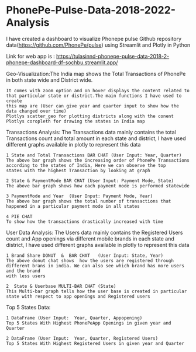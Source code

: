 # PhonePe-Pulse-Data-2018-2022-Analysis
I have created a dashboard to visualize Phonepe pulse Github repository data(https://github.com/PhonePe/pulse) using Streamlit and Plotly in Python 

Link for web app is : https://tulasinnd-phonepe-pulse-data-2018-2-phonepe-dashboard-df-sochbu.streamlit.app/

Geo-Visualization:The India map shows the Total Transactions of PhonePe in both state wide and District wide. 

    It comes with zoom option and on hover displays the content related to that particular state or district.The main functions I have used to create 
    this map are (User can give year and quarter input to show how the data changed over time)
    Plotlys scatter_geo for plotting districts along with the conent    
    Plotlys coropleth for drawing the states in India map    
    
Transactions Analysis: The Transactions data mainly contains the total Transactions count and total amount  in each state and  district, 
I have used different graphs available in plotly to represent this data

    1 State and Total Transactions BAR CHAT (User Input: Year, Quarter)
    The above bar graph shows the increasing order of PhonePe Transactions according to the states of India, Here we can observe the top 
    states with the highest Transaction by looking at graph
    
    2 State & PaymentMode BAR CHAT (User Input: Payment Mode, State)
    The above bar graph shows how each payment mode is performed statewide
    
    3 PaymentMode and Year  (User Input: Payment Mode, Year)    
    The above bar graph shows the total number of transactions that happened in a particular payment mode in all states
    
    4 PIE CHAT
    To show how the transactions drastically increased with time

User Data Analysis: The Users data mainly contains the Registered Users count and App openings via different mobile brands  in each state and  district, 
I have used different graphs available in plotly to represent this data

    1 Brand Share DONUT  &  BAR CHAT   (User Input: State, Year)
    The above donut chat shows  how the users are registered through different brans in india. We can also see which brand has more users and the brand 
    with less users

    2  State & Userbase MULTI-BAR CHAT (State)
    This Multi-bar graph tells how the user base is created in particular state with respect to app openings and Registered users

Top 5 States Data:

    1 DataFrame (User Input:  Year, Quarter, Appopening)
    Top 5 States With Highest PhonePeApp Openings in given year and Quarter
    
    2 DataFrame (User Input:  Year, Quarter, Registered Users)
    Top 5 States With Highest Registered Users in given year and Quarter

